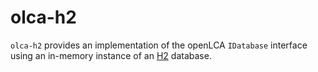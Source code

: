 # olca-h2
`olca-h2` provides an implementation of the openLCA `IDatabase` interface using
an in-memory instance of an [H2](http://www.h2database.com) database.
